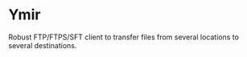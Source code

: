 # Ymir
Robust FTP/FTPS/SFT client to transfer files from several locations to several destinations.
